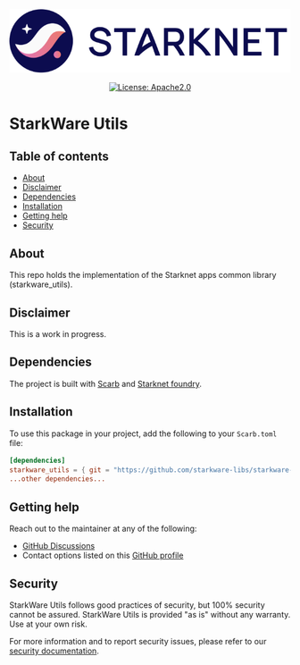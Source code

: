 
<div align="center">

<picture>
  <source media="(prefers-color-scheme: dark)" srcset="assets/starknet-dark.png">
  <source media="(prefers-color-scheme: light)" srcset="assets/starknet-light.png">
  <img alt="Starknet" src="assets/starknet-light.png">
</picture>
</div>

<div align="center">

[![License: Apache2.0](https://img.shields.io/badge/License-Apache2.0-green.svg)](LICENSE)
</div>

# StarkWare Utils <!-- omit from toc -->

## Table of contents <!-- omit from toc -->

 <!-- omit from toc -->
- [About](#about)
- [Disclaimer](#disclaimer)
- [Dependencies](#dependencies)
- [Installation](#installation)
- [Getting help](#getting-help)
- [Security](#security)


## About
This repo holds the implementation of the Starknet apps common library (starkware_utils).

## Disclaimer
This is a work in progress.

## Dependencies

The project is built with [Scarb](https://docs.swmansion.com/scarb/) and [Starknet foundry](https://foundry-rs.github.io/starknet-foundry/index.html).

## Installation

To use this package in your project, add the following to your `Scarb.toml` file:
```toml
[dependencies]
starkware_utils = { git = "https://github.com/starkware-libs/starkware-starknet-utils" version = SOME_VERSION }
...other dependencies...
```

## Getting help

Reach out to the maintainer at any of the following:
- [GitHub Discussions](https://github.com/starkware-libs/starkware-starknet-utils/discussions)
- Contact options listed on this [GitHub profile](https://github.com/starkware-libs)

## Security
StarkWare Utils follows good practices of security, but 100% security cannot be assured. StarkWare Utils is provided "as is" without any warranty. Use at your own risk.

For more information and to report security issues, please refer to our [security documentation](https://github.com/starkware-libs/starkware-starknet-utils/blob/main/docs/SECURITY.md).
